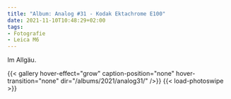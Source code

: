 ```yaml
---
title: "Album: Analog #31 - Kodak Ektachrome E100"
date: 2021-11-10T10:48:29+02:00
tags:
- Fotografie
- Leica M6
---
```


Im Allgäu.

<!--more-->

{{< gallery hover-effect="grow" caption-position="none" hover-transition="none" dir="/albums/2021/analog31/" />}}
{{< load-photoswipe >}}
